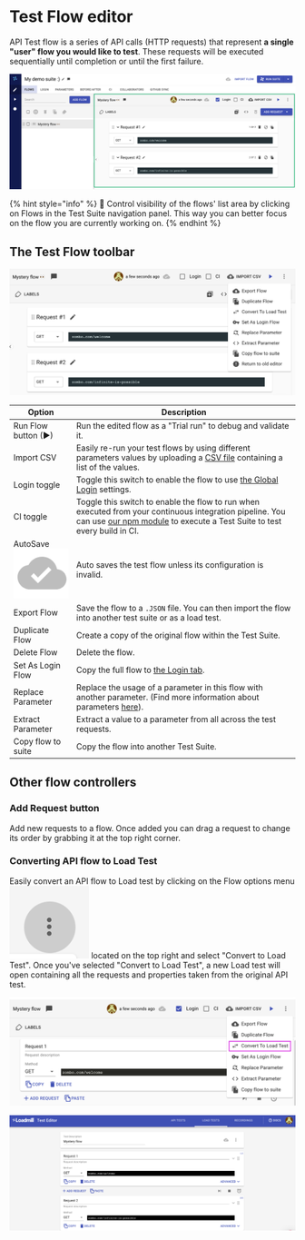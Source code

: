 # Test Flow editor

API Test flow is a series of API calls (HTTP requests) that represent **a single "user" flow you would like to test**. These requests will be executed sequentially until completion or until the first failure.

![](<../../.gitbook/assets/Screenshot (19).png>)

{% hint style="info" %}
🧠 Control visibility of the flows' list area by clicking on Flows in the Test Suite navigation panel. This way you can better focus on the flow you are currently working on.
{% endhint %}

## The Test Flow toolbar

![](../../.gitbook/assets/screenshot-2021-10-03t132126.564.png)

| Option                                                                     | Description                                                                                                                                                                                                                             |
| -------------------------------------------------------------------------- | --------------------------------------------------------------------------------------------------------------------------------------------------------------------------------------------------------------------------------------- |
| Run Flow button (▶)                                                        | Run the edited flow as a "Trial run" to debug and validate it.                                                                                                                                                                          |
| Import CSV                                                                 | Easily re-run your test flows by using different parameters values by uploading a [CSV file](https://docs.loadmill.com/api-testing/test-suite-editor/api-tests-data-from-csv-files) containing a list of the values.                    |
| Login toggle                                                               | Toggle this switch to enable the flow to use [the Global Login](https://docs.loadmill.com/api-testing/test-suite-editor/global-login-flow) settings.                                                                                    |
| CI toggle                                                                  | Toggle this switch to enable the flow to run when executed from your continuous integration pipeline. You can use [our npm module](https://docs.loadmill.com/integrations/npm-modal) to execute a Test Suite to test every build in CI. |
| AutoSave ![](../../.gitbook/assets/screen-shot-2020-11-26-at-14.20.04.png) | Auto saves the test flow unless its configuration is invalid.                                                                                                                                                                           |
| Export Flow                                                                | Save the flow to a `.JSON` file. You can then import the flow into another test suite or as a load test.                                                                                                                                |
| Duplicate Flow                                                             | Create a copy of the original flow within the Test Suite.                                                                                                                                                                               |
| Delete Flow                                                                | Delete the flow.                                                                                                                                                                                                                        |
| Set As Login Flow                                                          | Copy the full flow to [the Login tab](https://docs.loadmill.com/api-testing/test-suite-editor/global-login-flow).                                                                                                                       |
| Replace Parameter                                                          | Replace the usage of a parameter in this flow with another parameter. (Find more information about parameters [here](https://docs.loadmill.com/api-testing/test-suite-editor/parameters)).                                              |
| Extract Parameter                                                          | Extract a value to a parameter from all across the test requests.                                                                                                                                                                       |
| Copy flow to suite                                                         | Copy the flow into another Test Suite.                                                                                                                                                                                                  |

## Other flow controllers

### **Add Request button**

Add new requests to a flow. Once added you can drag a request to change its order by grabbing it at the top right corner.

### **Converting API flow to Load Test**

Easily convert an API flow to Load test by clicking on the Flow options menu ![](../../.gitbook/assets/screen-shot-2020-02-03-at-12.12.19-pm.png) located on the top right and select "Convert to Load Test". Once you've selected "Convert to Load Test", a new Load test will open containing all the requests and properties taken from the original API test.

![](../../.gitbook/assets/screenshot-2021-07-05t104357.068.png)

![](../../.gitbook/assets/screenshot-2021-07-05t104522.112.png)

###
